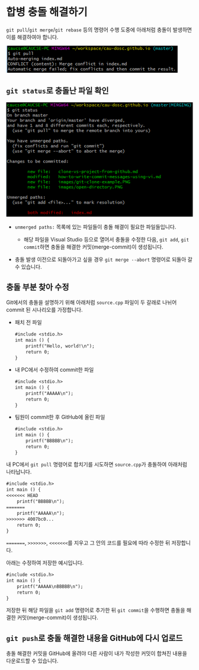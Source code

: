 # 합병 충돌 해결하기

`git pull`/`git merge`/`git rebase` 등의 명령어 수행 도중에 아래처럼 충돌이 발생하면 이를 해결하여야 합니다.

![](images/git-pull-merge-conflict.PNG)

## `git status`로 충돌난 파일 확인

![](images/git-status-unmerged-paths.PNG)

 * `unmerged paths:` 목록에 있는 파일들이 충돌 해결이 필요한 파일들입니다.
   * 해당 파일을 Visual Studio 등으로 열어서 충돌을 수정한 다음, `git add`, `git commit`하면 충돌을 해결한 커밋(merge-commit)이 생성됩니다.

 * 충돌 발생 이전으로 되돌아가고 싶을 경우 `git merge --abort` 명령어로 되돌아 갈 수 있습니다.

## 충돌 부분 찾아 수정

Git에서의 충돌을 설명하기 위해 아래처럼 `source.cpp` 파일이 두 갈래로 나뉘어 commit 된 시나리오를 가정합니다.

- 패치 전 파일
    ```
    #include <stdio.h>
    int main () {
    	printf("Hello, world!\n");
    	return 0;
    }
    ```

- 내 PC에서 수정하여 commit한 파일
    ```
    #include <stdio.h>
    int main () {
    	printf("AAAAA\n");
    	return 0;
    }
    ```

- 팀원이 commit한 후 GitHub에 올린 파일
    ```
    #include <stdio.h>
    int main () {
    	printf("BBBBB\n");
    	return 0;
    }
    ```

내 PC에서 `git pull` 명령어로 합치기를 시도하면 `source.cpp`가 충돌하여 아래처럼 나타납니다.

```
#include <stdio.h>
int main () {
<<<<<<< HEAD
	printf("BBBBB\n");
=======
    printf("AAAAA\n");
>>>>>>> 4007bc0... 
	return 0;
}
```

`=======`, `>>>>>>>`, `<<<<<<<`를 지우고 그 안의 코드를 필요에 따라 수정한 뒤 저장합니다.

아래는 수정하여 저장한 예시입니다.

```
#include <stdio.h>
int main () {
	printf("AAAAA\nBBBBB\n");
	return 0;
}
```

저장한 뒤 해당 파일을 `git add` 명령어로 추가한 뒤 `git commit`을 수행하면 충돌을 해결한 커밋(merge-commit)이 생성됩니다.



## `git push`로 충돌 해결한 내용을 GitHub에 다시 업로드

충돌 해결한 커밋을 GitHub에 올려야 다른 사람이 내가 작성한 커밋이 합쳐진 내용을 다운로드할 수 있습니다.

